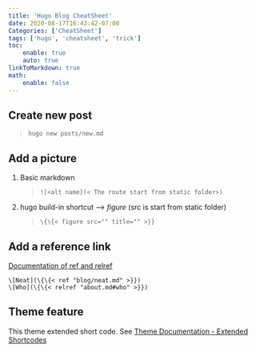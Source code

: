 ```yaml
---
title: 'Hugo Blog CheatSheet'
date: 2020-08-17T16:43:42-07:00
Categories: ['CheatSheet']
tags: ['hugo', 'cheatsheet', 'trick']
toc:
    enable: true
    auto: true
linkToMarkdown: true
math:
    enable: false
---
```


## Create new post

> `hugo new posts/new.md`

## Add a picture

1.  Basic markdown

    > `![<alt name](< The route start from static folder>)`

2.  hugo build-in shortcut --> _figure_ (src is start from static folder)
    > `\{\{< figure src="" title="" >}}`

## Add a reference link

[Documentation of ref and relref](https://gohugo.io/content-management/shortcodes#ref-and-relref)

```
\[Neat](\{\{< ref "blog/neat.md" >}})
\[Who](\{\{< relref "about.md#who" >}})
```

## Theme feature

This theme extended short code. See [Theme Documentation - Extended Shortcodes](https://hugoloveit.com/theme-documentation-extended-shortcodes/#13-person)
